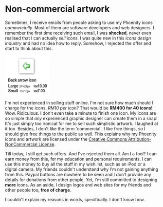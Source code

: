 Non-commercial artwork
===

Sometimes, I receive emails from people asking to use my Phoenity icons *commercially*. Most of them are software developers and web designers. I remember the first time receiving such email, I was **shocked**, never even realised that I can actually *sell* icons. I was quite new in this *icons design industry* and had no idea how to reply. Somehow, I rejected the offer and start to think about this.

![the back arrow icon. large, 24×24px, RM10.00. small, 16×16px, RM7.00.](/blog/images/illustrations/back_icon_large_rm10_small_rm7.png)

I'm not experienced in selling stuff online. I'm not sure how much should I charge for the icons. *RM10 per icon?* That would be **RM400 for 40 icons!** Wow. Ridiculous. I don't even take a minute to finish one icon. My icons are so simple that *any* experienced graphic designer can create them in a snap! It's just simply too ironical for me to sell such simplistic artwork. I laughed at it too. Besides, I don't like the term 'commercial'. I like free things, so I should give free things to the public as well. This explains why my Phoenity icons and artwork are licensed under the [Creative Commons Attribution-NonCommercial License](http://creativecommons.org/licenses/by-nc/2.0/).

Till today, I still get such offers. And I've rejected them all. Am I a fool? I can earn money from this, for my education and personal requirements. I can use this money to buy all the stuff in my wish list, such as an iPod or a digital camera. My friends couldn't understand why I'm not gaining anything from this. Paypal buttons are nowhere to be seen and I don't provide any details for donations from other people. Yet, I'm still committed to designing **more** icons. As an aside, I design logos and web sites for my friends and other people too, **free of charge**.

I couldn't explain my reasons in words, specifically. I don't know how.